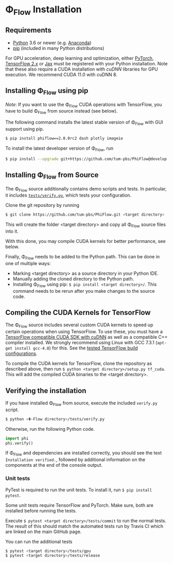 # Φ<sub>Flow</sub> Installation

## Requirements

* [Python](https://www.python.org/downloads/) 3.6 or newer (e.g. [Anaconda](https://www.anaconda.com/products/individual))
* [pip](https://pip.pypa.io/en/stable/) (included in many Python distributions)

For GPU acceleration, deep learning and optimization, either
[PyTorch](https://pytorch.org/),
[TensorFlow 2.x](https://www.tensorflow.org/install/) or 
[Jax](https://github.com/google/jax)
must be registered with your Python installation.
Note that these also require a CUDA installation with *cuDNN* libraries for GPU execution.
We recommend CUDA 11.0 with cuDNN 8.

## Installing Φ<sub>Flow</sub> using pip

*Note*: If you want to use the Φ<sub>Flow</sub> CUDA operations with TensorFlow, you have to build Φ<sub>Flow</sub> from source instead (see below).

The following command installs the latest stable version of Φ<sub>Flow</sub> with GUI support using pip.
```bash
$ pip install phiflow==2.0.0rc2 dash plotly imageio
```
To install the latest developer version of Φ<sub>Flow</sub>, run
```bash
$ pip install --upgrade git+https://github.com/tum-pbs/PhiFlow@develop
```

## Installing Φ<sub>Flow</sub> from Source
The Φ<sub>Flow</sub> source additionally contains demo scripts and tests.
In particular, it includes [`tests/verify.py`](https://github.com/tum-pbs/PhiFlow/blob/develop/tests/verify.py),
which tests your configuration.

Clone the git repository by running
```bash
$ git clone https://github.com/tum-pbs/PhiFlow.git <target directory>
```
This will create the folder \<target directory\> and copy all Φ<sub>Flow</sub> source files into it.

With this done, you may compile CUDA kernels for better performance, see below.

Finally, Φ<sub>Flow</sub> needs to be added to the Python path.
This can be done in one of multiple ways:

* Marking \<target directory\> as a source directory in your Python IDE.
* Manually adding the cloned directory to the Python path.
* Installing Φ<sub>Flow</sub> using pip: `$ pip install <target directory>/`. This command needs to be rerun after you make changes to the source code.


## Compiling the CUDA Kernels for TensorFlow

The Φ<sub>Flow</sub> source includes several custom CUDA kernels to speed up certain operations when using TensorFlow.
To use these, you must have a [TensorFlow compatible CUDA SDK with cuDNN](https://www.tensorflow.org/install/gpu#software_requirements) as well as a compatible C++ compiler installed.
We strongly recommend using Linux with GCC 7.3.1 (`apt-get install gcc-4.8`) for this.
See the [tested TensorFlow build configurations](https://www.tensorflow.org/install/source#tested_build_configurations).

To compile the CUDA kernels for TensorFlow, clone the repository as described above, then run `$ python <target directory>/setup.py tf_cuda`.
This will add the compiled CUDA binaries to the \<target directory\>.


## Verifying the installation
If you have installed Φ<sub>Flow</sub> from source, execute the included `verify.py` script.
```bash
$ python <Φ-Flow directory>/tests/verify.py
```
Otherwise, run the following Python code.
```python
import phi
phi.verify()
```
If Φ<sub>Flow</sub> and dependencies are installed correctly, you should see the text `Installation verified.`, followed by additional information on the components at the end of the console output.


### Unit tests

PyTest is required to run the unit tests. To install it, run `$ pip install pytest`.

Some unit tests require TensorFlow and PyTorch.
Make sure, both are installed before running the tests.

Execute `$ pytest <target directory>/tests/commit` to run the normal tests.
The result of this should match the automated tests run by Travis CI which are linked on the main GitHub page.

You can run the additional tests
```bash
$ pytest <target directory>/tests/gpu
$ pytest <target directory>/tests/release
```
